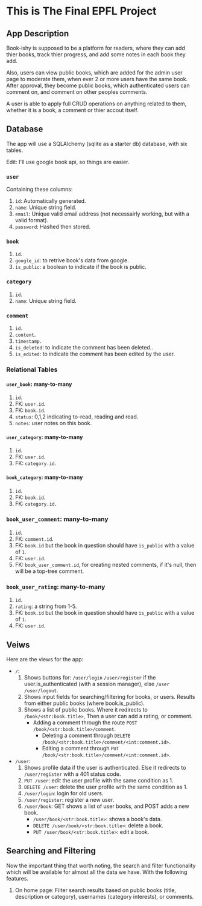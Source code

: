 # This is The Final EPFL Project

## App Description

Book-ishy is supposed to be a platform for readers, where they can add thier books, track thier progress, and add some notes in each book they add.

Also, users can view public books, which are added for the admin user page to moderate them, when ever 2 or more users have the same book. After approval, they become public books, which authenticated users can comment on, and comment on other peoples comments.

A user is able to apply full CRUD operations on anything related to them, whether it is a book, a comment or thier accout itself.

## Database

The app will use a SQLAlchemy (sqlite as a starter db) database, with six tables.

Edit: I'll use google book api, so things are easier.

### `user`

Containing these columns:

1. `id`: Automatically generated.
2. `name`: Unique string field.
3. `email`: Unique valid email address (not necessairly working, but with a valid format).
4. `password`: Hashed then stored.

### `book`

1. `id`.
2. `google_id`: to retrive book's data from google.
4. `is_public`: a boolean to indicate if the book is public.

### `category`

1. `id`.
2. `name`: Unique string field.

### `comment`

1. `id`.
2. `content`.
3. `timestamp`.
4. `is_deleted`: to indicate the comment has been deleted..
5. `is_edited`: to indicate the comment has been edited by the user.

### Relational Tables

#### `user_book`: many-to-many

1. `id`.
2. FK: `user.id`.
3. FK: `book.id`.
4. `status`: 0,1,2 indicating to-read, reading and read.
5. `notes`: user notes on this book.

#### `user_category`: many-to-many

1. `id`.
2. FK: `user.id`.
3. FK: `category.id`.

#### `book_category`: many-to-many

1. `id`.
2. FK: `book.id`.
3. FK: `category.id`.

### `book_user_comment`: many-to-many

1. `id`.
2. FK: `comment.id`.
3. FK: `book.id` but the book in question should have `is_public` with a value of `1`.
4. FK: `user.id`.
5. FK: `book_user_comment.id`, for creating nested comments, if it's null, then will be a top-tree comment.

### `book_user_rating`: many-to-many

1. `id`.
2. `rating`: a string from 1-5.
3. FK: `book.id` but the book in question should have `is_public` with a value of `1`.
4. FK: `user.id`.

## Veiws

Here are the views for the app:

- `/`:
  1. Shows buttons for: `/user/login` `/user/register` if the user.is_authenticated (with a session manager), else `/user` `/user/logout`.
  2. Shows input fields for searching/filtering for books, or users. Results from either public books (where book.is_public).
  3. Shows a list of public books. Where it redirects to `/book/<str:book.title>`, Then a user can add a rating, or comment.
     * Adding a comment through the route `POST /book/<str:book.title>/comment`.
       - Deleting a comment through `DELETE /book/<str:book.title>/comment/<int:comment.id>`.
       - Editing a comment through `PUT /book/<str:book.title>/comment/<int:comment.id>`.
- `/user`:
  1. Shows profile data if the user is authenticated. Else it redirects to `/user/register` with a 401 status code.
  2.  `PUT /user`: edit the user profile with the same condition as 1.
  3.  `DELETE /user`: delete the user profile with the same condition as 1.
  4.  `/user/login`: login for old users.
  5.  `/user/register`: register a new user.
  6.  `/user/book`: GET shows a list of user books, and POST adds a new book.
      * `/user/book/<str:book.title>`: shows a book's data.
      * `DELETE /user/book/<str:book.title>`: delete a book.
      * `PUT /user/book/<str:book.title>`: edit a book.

## Searching and Filtering

Now the important thing that worth noting, the search and filter functionality which will be available for almost all the data we have. With the following features.

1. On home page: Filter search results based on public books (title, description or category), usernames (category interests), or comments.
